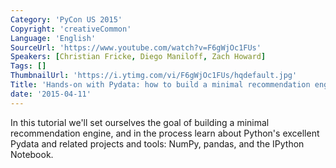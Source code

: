 ```yaml
---
Category: 'PyCon US 2015'
Copyright: 'creativeCommon'
Language: 'English'
SourceUrl: 'https://www.youtube.com/watch?v=F6gWjOc1FUs'
Speakers: [Christian Fricke, Diego Maniloff, Zach Howard]
Tags: []
ThumbnailUrl: 'https://i.ytimg.com/vi/F6gWjOc1FUs/hqdefault.jpg'
Title: 'Hands-on with Pydata: how to build a minimal recommendation engine.'
date: '2015-04-11'
---
```

In this tutorial we'll set ourselves the goal of building a minimal recommendation engine, and in the process learn about Python's excellent Pydata and related projects and tools: NumPy, pandas, and the IPython Notebook.
